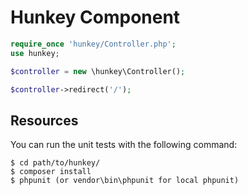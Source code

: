 Hunkey Component
==============

```php
require_once 'hunkey/Controller.php';
use hunkey;

$controller = new \hunkey\Controller();

$controller->redirect('/');
```


Resources
---------

You can run the unit tests with the following command:

    $ cd path/to/hunkey/
    $ composer install
    $ phpunit (or vendor\bin\phpunit for local phpunit)
